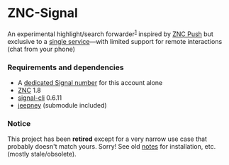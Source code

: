 # ZNC-Signal

An experimental highlight/search
forwarder<sup>[1](NOTES.md#user-content-forwarder)</sup>
inspired by [ZNC Push][] but exclusive to a [single service][]—with limited
support for remote interactions (chat from your phone)

### Requirements and dependencies
- A [dedicated Signal number](NOTES.md#getting-a-number) for this account alone
- [ZNC][] 1.8
- [signal-cli][] 0.6.11
- [jeepney][] (submodule included)

### Notice
This project has been **retired** except for a very narrow use case that
probably doesn't match yours. Sorry! See old [notes](Notes.md) for
installation, etc. (mostly stale/obsolete).

[ZNC Push]: https://github.com/jreese/znc-push
[single service]: https://signal.org
[ZNC]: https://github.com/znc/znc
[signal-cli]: https://github.com/AsamK/signal-cli
[jeepney]: https://gitlab.com/takluyver/jeepney
